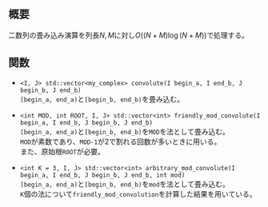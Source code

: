 ## 概要
二数列の畳み込み演算を列長$N, M$に対し$O((N+M) \log (N+M))$で処理する。

## 関数
- `<I, J> std::vector<my_complex> convolute(I begin_a, I end_b, J begin_b, J end_b)`  
`[begin_a, end_a)`と`[begin_b, end_b)`を畳み込む。

- `<int MOD, int ROOT, I, J> std::vector<int> friendly_mod_convolute(I begin_a, I end_b, J begin_b, J end_b)`  
`[begin_a, end_a)`と`[begin_b, end_b)`を`MOD`を法として畳み込む。  
`MOD`が素数であり、`MOD-1`が$2$で割れる回数が多いときに用いる。  
また、原始根`ROOT`が必要。

- `<int K = 3, I, J> std::vector<int> arbitrary_mod_convolute(I begin_a, I end_b, J begin_b, J end_b, int mod)`  
`[begin_a, end_a)`と`[begin_b, end_b)`を`mod`を法として畳み込む。  
`K`個の法について`friendly_mod_convolution`を計算した結果を用いている。